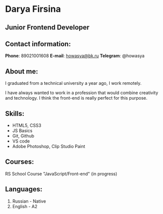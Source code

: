 # Darya Firsina
## **Junior Frontend Developer**
## Contact information:

**Phone**: 89021001608
**E-mail**: howasya@bk.ru
**Telegram**: @howasya

## About me:

I graduated from a technical university a year ago, I work remotely.

I have always wanted to work in a profession that would combine creativity and technology. I think the front-end is really perfect for this purpose.

## Skills:

* HTML5, CSS3
* JS Basics
* Git, Github
* VS code
* Adobe Photoshop, Clip Studio Paint

## Courses:

RS School Course "JavaScript/Front-end" (in progress)

## Languages:

1. Russian - Native
2. English - A2
